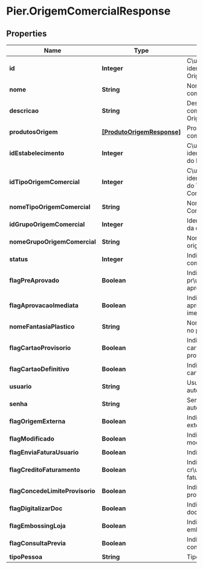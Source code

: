 # Pier.OrigemComercialResponse

## Properties
Name | Type | Description | Notes
------------ | ------------- | ------------- | -------------
**id** | **Integer** | C\u00F3digo identificador do OrigemComercial | [optional] 
**nome** | **String** | Nome da origem comercial | [optional] 
**descricao** | **String** | Descri\u00E7\u00E3o completa do nome da Origem Comercial | [optional] 
**produtosOrigem** | [**[ProdutoOrigemResponse]**](ProdutoOrigemResponse.md) | Produtos da origem comercial | [optional] 
**idEstabelecimento** | **Integer** | C\u00F3digo de identifica\u00E7\u00E3o do Estabelecimento | [optional] 
**idTipoOrigemComercial** | **Integer** | C\u00F3digo de identifica\u00E7\u00E3o do Tipo da Origem Comercial | [optional] 
**nomeTipoOrigemComercial** | **String** | Nome do Tipo da Origem Comercial | [optional] 
**idGrupoOrigemComercial** | **Integer** | Identificador do grupo da origem comercial | [optional] 
**nomeGrupoOrigemComercial** | **String** | Nome do grupo da origem comercial | [optional] 
**status** | **Integer** | Indica o status da origem comercial | [optional] 
**flagPreAprovado** | **Boolean** | Indica se permite pr\u00E9 aprova\u00E7\u00E3o | [optional] 
**flagAprovacaoImediata** | **Boolean** | Indica se permite aprova\u00E7\u00E3o imediata | [optional] 
**nomeFantasiaPlastico** | **String** | Nome fantasia impresso no pl\u00E1stico | [optional] 
**flagCartaoProvisorio** | **Boolean** | Indica se permite cart\u00E3o provis\u00F3rio | [optional] 
**flagCartaoDefinitivo** | **Boolean** | Indica se permite cart\u00E3o definitivo | [optional] 
**usuario** | **String** | Usu\u00E1rio para autentica\u00E7\u00E3o | [optional] 
**senha** | **String** | Senha para autentica\u00E7\u00E3o | [optional] 
**flagOrigemExterna** | **Boolean** | Indica se \u00E9 origem externa | [optional] 
**flagModificado** | **Boolean** | Indica se h\u00E1 modifica\u00E7\u00E3o | [optional] 
**flagEnviaFaturaUsuario** | **Boolean** | Indica se envia fatura | [optional] 
**flagCreditoFaturamento** | **Boolean** | Indica se permite cr\u00E9dito de faturamento | [optional] 
**flagConcedeLimiteProvisorio** | **Boolean** | Indica se concede limite provis\u00F3rio | [optional] 
**flagDigitalizarDoc** | **Boolean** | Indica se digitaliza documento | [optional] 
**flagEmbossingLoja** | **Boolean** | Indica se realiza embossing em loja | [optional] 
**flagConsultaPrevia** | **Boolean** | Indica se realiza consulta pr\u00E9via | [optional] 
**tipoPessoa** | **String** | Tipo de pessoa | [optional] 


